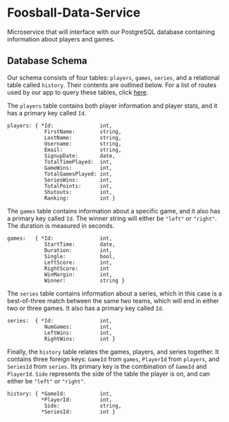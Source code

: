 # Foosball-Data-Service

Microservice that will interface with our PostgreSQL database containing information about players and games.

## Database Schema

Our schema consists of four tables: `players`, `games`, `series`, and a relational table called `history`. Their contents are outlined below. For a list of routes used by our app to query these tables, click [here](apidocs.md).

The `players` table contains both player information and player stats, and it has a primary key called `Id`. 
```
players: { *Id:               int,
            FirstName:        string,
            LastName:         string,
            Username:         string,
            Email:            string,
            SignupDate:       date,
            TotalTimePlayed:  int,
            GameWins:         int,
            TotalGamesPlayed: int,
            SeriesWins:       int,
            TotalPoints:      int,
            Shutouts:         int,
            Ranking:          int }
```
The `games` table contains information about a specific game, and it also has a primary key called `Id`. The winner string will either be `"left"` or `"right"`. The duration is measured in seconds.
```
games:   { *Id:               int,
            StartTime:        date,
            Duration:         int,
            Single:           bool,
            LeftScore:        int,
            RightScore:       int
            WinMargin:        int,
            Winner:           string }
```
The `series` table contains information about a series, which in this case is a best-of-three match between the same two teams, which will end in either two or three games. It also has a primary key called `Id`.
```
series:  { *Id:               int,
            NumGames:         int,
            LeftWins:         int,
            RightWins:        int }
```
Finally, the `history` table relates the games, players, and series together. It contains three foreign keys: `GameId` from `games`, `PlayerId` from `players`, and `SeriesId` from `series`. Its primary key is the combination of `GameId` and `PlayerId`. `Side` represents the side of the table the player is on, and can either be `"left"` or `"right"`.
```
history: { *GameId:           int,
           *PlayerId:         int,
            Side:             string,
           *SeriesId:         int }
```
